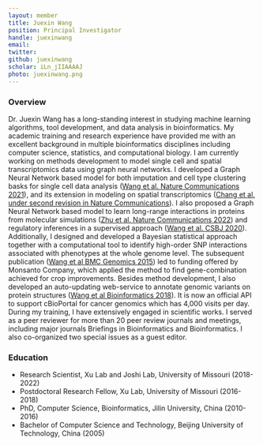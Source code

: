 ```yaml
---
layout: member
title: Juexin Wang
position: Principal Investigator
handle: juexinwang
email: 
twitter:
github: juexinwang
scholar: iLn_jIIAAAAJ
photo: juexinwang.png
---
```


### Overview
Dr. Juexin Wang has a long-standing interest in studying machine learning algorithms, tool development, and data analysis in bioinformatics. My academic training and research experience have provided me with an excellent background in multiple bioinformatics disciplines including computer science, statistics, and computational biology. I am currently working on methods development to model single cell and spatial transcriptomics data using graph neural networks. I developed a Graph Neural Network based model for both imputation and cell type clustering basks for single cell data analysis ([Wang et al. Nature Communications 2021](https://www.nature.com/articles/s41467-021-22197-x)), and its extension in modeling on spatial transcriptomics ([Chang et al. under second revision in Nature Communications](https://www.biorxiv.org/content/10.1101/2021.07.08.451210v2)). I also proposed a Graph Neural Network based model to learn long-range interactions in proteins from molecular simulations ([Zhu et al. Nature Communications 2022](https://www.nature.com/articles/s41467-022-29331-3)) and regulatory inferences in a supervised approach ([Wang et al. CSBJ 2020](https://www.sciencedirect.com/science/article/pii/S200103702030444X)). Additionally, I designed and developed a Bayesian statistical approach together with a computational tool to identify high-order SNP interactions associated with phenotypes at the whole genome level. The subsequent publication ([Wang et al BMC Genomics 2015](https://bmcgenomics.biomedcentral.com/articles/10.1186/s12864-015-2217-6)) led to funding offered by Monsanto Company, which applied the method to find gene-combination achieved for crop improvements. Besides method development, I also developed an auto-updating web-service to annotate genomic variants on protein structures ([Wang et al Bioinformatics 2018](https://academic.oup.com/bioinformatics/article/34/11/1949/4827683)). It is now an official API to support cBioPortal for cancer genomics which has 4,000 visits per day. During my training, I have extensively engaged in scientific works. I served as a peer reviewer for more than 20 peer review journals and meetings, including major journals Briefings in Bioinformatics and Bioinformatics. I also co-organized two special issues as a guest editor.

### Education
- Research Scientist, Xu Lab and Joshi Lab, University of Missouri (2018-2022)
- Postdoctoral Research Fellow, Xu Lab, University of Missouri (2016-2018)
- PhD, Computer Science, Bioinformatics, Jilin University, China (2010-2016)
- Bachelor of Computer Science and Technology, Beijing University of Technology, China (2005)
